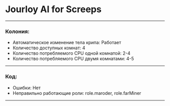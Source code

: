 # Jourloy AI for Screeps
***
### Колония:
* Автоматическое изменение тела крипа: Работает
* Количество доступных комнат: 4
* Количество потребляемого CPU одной комнатой: 2-4
* Количество потребляемого CPU двумя комнатами: 4-5
***
### Код:
* Ошибки: Нет
* Неправильно работающие роли: role.maroder, role.farMiner
***
